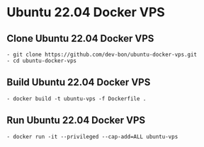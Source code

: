 # Ubuntu 22.04 Docker VPS

## Clone Ubuntu 22.04 Docker VPS
    - git clone https://github.com/dev-bon/ubuntu-docker-vps.git
    - cd ubuntu-docker-vps

## Build Ubuntu 22.04 Docker VPS
    - docker build -t ubuntu-vps -f Dockerfile .

## Run Ubuntu 22.04 Docker VPS
    - docker run -it --privileged --cap-add=ALL ubuntu-vps
